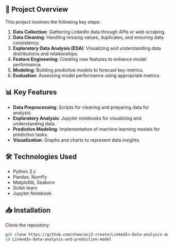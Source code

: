 ## 🚀 Project Overview

This project involves the following key steps:

1. **Data Collection**: Gathering LinkedIn data through APIs or web scraping.
2. **Data Cleaning**: Handling missing values, duplicates, and ensuring data consistency.
3. **Exploratory Data Analysis (EDA)**: Visualizing and understanding data distributions and relationships.
4. **Feature Engineering**: Creating new features to enhance model performance.
5. **Modeling**: Building predictive models to forecast key metrics.
6. **Evaluation**: Assessing model performance using appropriate metrics.

## 📊 Key Features

- **Data Preprocessing**: Scripts for cleaning and preparing data for analysis.
- **Exploratory Analysis**: Jupyter notebooks for visualizing and understanding data.
- **Predictive Modeling**: Implementation of machine learning models for prediction tasks.
- **Visualization**: Graphs and charts to represent data insights.

## 🛠️ Technologies Used

- Python 3.x
- Pandas, NumPy
- Matplotlib, Seaborn
- Scikit-learn
- Jupyter Notebook

## 📥 Installation

Clone the repository:

```bash
git clone https://github.com/showravj2-create/LinkedIn-Data-analysis-and-prediction-model.git
cd LinkedIn-Data-analysis-and-prediction-model
